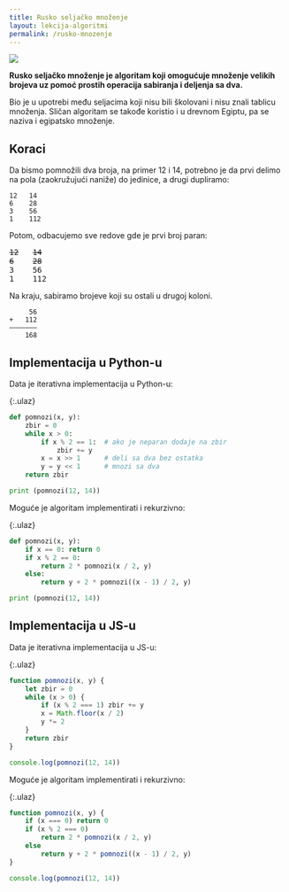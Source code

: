 ```yaml
---
title: Rusko seljačko množenje
layout: lekcija-algoritmi
permalink: /rusko-mnozenje
---
```


![](https://upload.wikimedia.org/wikipedia/commons/thumb/a/af/Bundesarchiv_Bild_101I-137-1050-04A%2C_Russland%2C_alte_M%C3%A4nner_vor_Holzhaus.jpg/401px-Bundesarchiv_Bild_101I-137-1050-04A%2C_Russland%2C_alte_M%C3%A4nner_vor_Holzhaus.jpg)

**Rusko seljačko množenje je algoritam koji omogućuje množenje velikih brojeva uz pomoć prostih operacija sabiranja i deljenja sa dva.**

Bio je u upotrebi među seljacima koji nisu bili školovani i nisu znali tablicu množenja. Sličan algoritam se takođe koristio i u drevnom Egiptu, pa se naziva i egipatsko množenje.

## Koraci

Da bismo pomnožili dva broja, na primer 12 i 14, potrebno je da prvi delimo na pola (zaokružujući naniže) do jedinice, a drugi dupliramo:

```
12   14
6    28
3    56
1    112
```

Potom, odbacujemo sve redove gde je prvi broj paran:

<pre>
<del>12</del>   <del>14</del>
<del>6</del>    <del>28</del>
3    56
1    112
</pre>

Na kraju, sabiramo brojeve koji su ostali u drugoj koloni.

```
     56
+   112
———————
    168
```

## Implementacija u Python-u

Data je iterativna implementacija u Python-u:

{:.ulaz}
```python
def pomnozi(x, y):
    zbir = 0
    while x > 0:
        if x % 2 == 1:  # ako je neparan dodaje na zbir
            zbir += y
        x = x >> 1      # deli sa dva bez ostatka
        y = y << 1      # mnozi sa dva
    return zbir

print (pomnozi(12, 14))
```

Moguće je algoritam implementirati i rekurzivno:

{:.ulaz}
```python
def pomnozi(x, y):
    if x == 0: return 0
    if x % 2 == 0:
        return 2 * pomnozi(x / 2, y)
    else:
        return y + 2 * pomnozi((x - 1) / 2, y)

print (pomnozi(12, 14))
```

## Implementacija u JS-u

Data je iterativna implementacija u JS-u:

{:.ulaz}
```js
function pomnozi(x, y) {
    let zbir = 0
    while (x > 0) {
        if (x % 2 === 1) zbir += y
        x = Math.floor(x / 2)
        y *= 2
    }
    return zbir
}

console.log(pomnozi(12, 14))
```

Moguće je algoritam implementirati i rekurzivno:

{:.ulaz}
```js
function pomnozi(x, y) {
    if (x === 0) return 0
    if (x % 2 === 0)
        return 2 * pomnozi(x / 2, y)
    else
        return y + 2 * pomnozi((x - 1) / 2, y)
}

console.log(pomnozi(12, 14))
```
